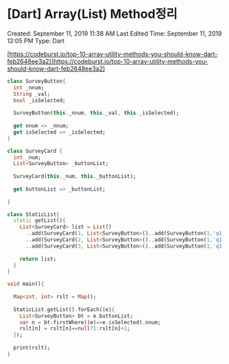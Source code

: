 # [Dart] Array(List) Method정리

Created: September 11, 2019 11:38 AM
Last Edited Time: September 11, 2019 12:05 PM
Type: Dart

[https://codeburst.io/top-10-array-utility-methods-you-should-know-dart-feb2648ee3a2](https://codeburst.io/top-10-array-utility-methods-you-should-know-dart-feb2648ee3a2)

```dart
class SurveyButton{
  int _nnum;
  String _val;
  bool _isSelected;
  
  SurveyButton(this._nnum, this._val, this._isSelected);
  
  get nnum => _nnum;
  get isSelected => _isSelected;
}

class SurveyCard {
  int _num;
  List<SurveyButton> _buttonList;
  
  SurveyCard(this._num, this._buttonList);
  
  get buttonList => _buttonList;
  
}

class StaticList{
  static getList(){
    List<SurveyCard> list = List()
      ..add(SurveyCard(1, List<SurveyButton>()..add(SurveyButton(1,'q1',true))..add(SurveyButton(2,'q2',false))))
      ..add(SurveyCard(2, List<SurveyButton>()..add(SurveyButton(1,'q1',false))..add(SurveyButton(2,'q2',true))))
      ..add(SurveyCard(3, List<SurveyButton>()..add(SurveyButton(1,'q1',true))..add(SurveyButton(2,'q2',false))));
    
    return list;
  }
}

void main(){
  
  Map<int, int> rslt = Map();
  
  StaticList.getList().forEach((e){
    List<SurveyButton> bt = e.buttonList; 
    var n = bt.firstWhere((e)=>e.isSelected).nnum;
    rslt[n] = rslt[n]==null?1:rslt[n]+1;
  });
  
  print(rslt);
}
```
